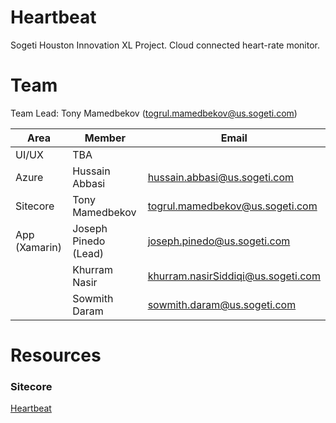 # Heartbeat
Sogeti Houston Innovation XL Project. Cloud connected heart-rate monitor.

# Team
Team Lead: Tony Mamedbekov (togrul.mamedbekov@us.sogeti.com)

| Area  | Member  | Email |
|-------|-------|-------|
| UI/UX | TBA  |  |
| Azure | Hussain Abbasi | hussain.abbasi@us.sogeti.com |
| Sitecore | Tony Mamedbekov | togrul.mamedbekov@us.sogeti.com |
| App (Xamarin) | Joseph Pinedo (Lead) | joseph.pinedo@us.sogeti.com |
|  | Khurram Nasir |  khurram.nasirSiddiqi@us.sogeti.com  |
|  | Sowmith Daram |  sowmith.daram@us.sogeti.com  |

# Resources
### Sitecore
[Heartbeat](https://github.com/Sogeti-Sitecore/heartbeat)

